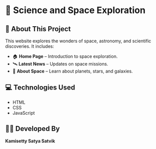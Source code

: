 # 🚀 Science and Space Exploration  

## 🌌 About This Project  
This website explores the wonders of space, astronomy, and scientific discoveries. It includes:  
- 🏠 **Home Page** – Introduction to space exploration.  
- 🛰 **Latest News** – Updates on space missions.  
- 🌠 **About Space** – Learn about planets, stars, and galaxies.  

## 💻 Technologies Used  
- HTML  
- CSS  
- JavaScript  

## 👨‍💻 Developed By  
**Kamisetty Satya Satvik**  
